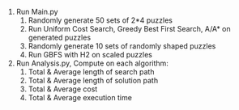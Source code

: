 1. Run Main.py
    1. Randomly generate 50 sets of 2*4 puzzles
    2. Run Uniform Cost Search, Greedy Best First Search, A/A* on generated puzzles
    3. Randomly generate 10 sets of randomly shaped puzzles
    4. Run GBFS with H2 on scaled puzzles
2. Run Analysis.py, Compute on each algorithm:
    1. Total & Average length of search path
    2. Total & Average length of solution path
    3. Total & Average cost
    4. Total & Average execution time